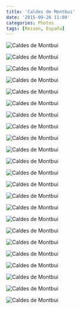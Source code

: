 ```yaml
---
title: 'Caldes de Montbui'
date: '2015-09-26 11:00'
categories: Photos
tags: [Reisen, España]
---
```


<div class='preview'><img src='{{urls.media}}/CaldesDeMontbuiOK.jpg' alt='Caldes de Montbui'></div>

<a id='c9ab9c7fc6eb8ed690a148ef5186bf54-800'></a>![Caldes de Montbui]({{urls.media}}/c9ab9c7fc6eb8ed690a148ef5186bf54-800.jpg 'Памяник улитке.')

<a id='3694b483ff19c33dfe8455b463e2ba51-800'></a>![Caldes de Montbui]({{urls.media}}/3694b483ff19c33dfe8455b463e2ba51-800.jpg 'Отель.')

<a id='2dee274cda676b9dc98496b0e6b9e1f8-800'></a>![Caldes de Montbui]({{urls.media}}/2dee274cda676b9dc98496b0e6b9e1f8-800.jpg 'Украшение фасада.')

<a id='47ae5ae42791213f994dbd73f8c6b4bd-800'></a>![Caldes de Montbui]({{urls.media}}/47ae5ae42791213f994dbd73f8c6b4bd-800.jpg 'Церковь не отличается от тысячи других таких же.')

<a id='1f08d755c4f74517006b6ab6eeecabe4-800'></a>![Caldes de Montbui]({{urls.media}}/1f08d755c4f74517006b6ab6eeecabe4-800.jpg 'С порталом.')

<a id='5a096e595de38ed69de9752d7d60284a-800'></a>![Caldes de Montbui]({{urls.media}}/5a096e595de38ed69de9752d7d60284a-800.jpg 'На задах.')

<a id='9fdc8e8bc4c9898838f65e755f829de6-800'></a>![Caldes de Montbui]({{urls.media}}/9fdc8e8bc4c9898838f65e755f829de6-800.jpg 'Справа — римские термы, к ним мы еще вернемся, а пока пройдем к развалинам.')

<a id='3c89bfa6d56eadd570e0b14307b1a9ed-800'></a>![Caldes de Montbui]({{urls.media}}/3c89bfa6d56eadd570e0b14307b1a9ed-800.jpg 'Развалины, римские.')

<a id='cd90535a8839b8dc4dca97bd0d7fcbb5-800'></a>![Caldes de Montbui]({{urls.media}}/cd90535a8839b8dc4dca97bd0d7fcbb5-800.jpg 'В городе около полутора тысяч лет назад стояли римляне. И оставили тут мельничные жернова.')

<a id='b781ca92df097437a7299908d11c06ab-800'></a>![Caldes de Montbui]({{urls.media}}/b781ca92df097437a7299908d11c06ab-800.jpg 'Римский мост через высохшую с тех пор речку.')

<a id='e11a8c63398e015fdaa35c08b0262a57-800'></a>![Caldes de Montbui]({{urls.media}}/e11a8c63398e015fdaa35c08b0262a57-800.jpg 'Вниз можно спуститься на лифте.')

<a id='99b276182b37aee8d7df0e67586648df-800'></a>![Caldes de Montbui]({{urls.media}}/99b276182b37aee8d7df0e67586648df-800.jpg 'Вид с моста.')

<a id='74ade1d09791265da7bc41ea3254eb4c-800'></a>![Caldes de Montbui]({{urls.media}}/74ade1d09791265da7bc41ea3254eb4c-800.jpg 'Чем не Копенгаген?')

<a id='e655264eb5d48b51cee1775f21e123ec-800'></a>![Caldes de Montbui]({{urls.media}}/e655264eb5d48b51cee1775f21e123ec-800.jpg 'Облагороженный современным бетоном и перильцами античный ландшафт.')

<a id='300a85151f0afc7a16eaaf00592821ae-800'></a>![Caldes de Montbui]({{urls.media}}/300a85151f0afc7a16eaaf00592821ae-800.jpg 'Еще мостик, ровесник первого.')

<a id='d91a97c5d0bb920772dfb599def94b0b-800'></a>![Caldes de Montbui]({{urls.media}}/d91a97c5d0bb920772dfb599def94b0b-800.jpg 'Римские термы.')

<a id='edf63a471bdd34e2d6e26178d07506df-800'></a>![Caldes de Montbui]({{urls.media}}/edf63a471bdd34e2d6e26178d07506df-800.jpg 'Почему термы? — Тут есть горячий истоник. Температура 74°С. Чуть руки не обжег, но умылся.')

<a id='dc1e2706ff13441289a88f8b28f17e66-800'></a>![Caldes de Montbui]({{urls.media}}/dc1e2706ff13441289a88f8b28f17e66-800.jpg 'Пар на картинке разглядеть сложно, но он есть.')

<a id='769d30be7c000a47c8d6ba81982c0858-800'></a>![Caldes de Montbui]({{urls.media}}/769d30be7c000a47c8d6ba81982c0858-800.jpg 'Знак «одностоннее движение» (salida — это выход). Оригинальные таблички на каталанском; современные, жестяные — на испанском.')

<a id='24a31f53ba129cd9ffad105110bb2da7-800'></a>![Caldes de Montbui]({{urls.media}}/24a31f53ba129cd9ffad105110bb2da7-800.jpg 'Но бывают и такие, для туристов и гостей города.')

<a id='4aa02bb28c1cbbe7aaac19b4e5fc2c61-800'></a>![Caldes de Montbui]({{urls.media}}/4aa02bb28c1cbbe7aaac19b4e5fc2c61-800.jpg 'Реклама красного вермута. Приглядитесь к этикетке.')

<a id='d1adf93126de9ae0c508d284047a48d6-800'></a>![Caldes de Montbui]({{urls.media}}/d1adf93126de9ae0c508d284047a48d6-800.jpg 'Молот, серп и полумесяцы.')
